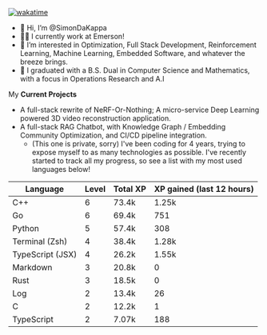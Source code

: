 
[![wakatime](https://wakatime.com/badge/user/50e6c678-94a9-4739-af51-360aeb113c51.svg)](https://wakatime.com/@50e6c678-94a9-4739-af51-360aeb113c51)

- 👋 Hi, I’m @SimonDaKappa
- 🧑‍💼 I currently work at Emerson!
- 👀 I’m interested in Optimization, Full Stack Development, Reinforcement Learning, Machine Learning, Embedded Software, and whatever the breeze brings.
- 🌱 I graduated with a B.S. Dual in Computer Science and Mathematics, with a focus in Operations Research and A.I

My **Current Projects** 
- A full-stack rewrite of NeRF-Or-Nothing; A micro-service Deep Learning powered 3D video reconstruction application.
- A full-stack RAG Chatbot, with Knowledge Graph / Embedding Community Optimization, and CI/CD pipeline integration.
  - (This one is private, sorry)
I've been coding for 4 years, trying to expose myself to as many technologies as possible. I've recently started to track all my progress, so see
a list with my most used languages below!

| Language | Level | Total XP | XP gained (last 12 hours) |
| --- | --- | --- | --- |
| C++ | 6 | 73.4k | 1.25k |
| Go | 6 | 69.4k | 751 |
| Python | 5 | 57.4k | 308 |
| Terminal (Zsh) | 4 | 38.4k | 1.28k |
| TypeScript (JSX) | 4 | 26.2k | 1.55k |
| Markdown | 3 | 20.8k | 0 |
| Rust | 3 | 18.5k | 0 |
| Log | 2 | 13.4k | 26 |
| C | 2 | 12.2k | 1 |
| TypeScript | 2 | 7.07k | 188 |